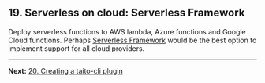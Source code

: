## 19. Serverless on cloud: Serverless Framework

Deploy serverless functions to AWS lambda, Azure functions and Google Cloud functions. Perhaps [Serverless Framework](https://serverless.com/framework) would be the best option to implement support for all cloud providers.

---

**Next:** [20. Creating a taito-cli plugin](20-creating-a-plugin.md)

